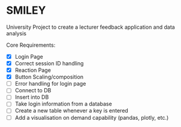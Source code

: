 # SMILEY
University Project to create a lecturer feedback application and data analysis 

Core Requirements:
- [x] Login Page
- [x] Correct session ID handling
- [x] Reaction Page
- [x] Button Scaling/composition
- [ ] Error handling for login page
- [ ] Connect to DB
- [ ] Insert into DB
- [ ] Take login information from a database
- [ ] Create a new table whenever a key is entered
- [ ] Add a visualisation on demand capability (pandas, plotly, etc.)
